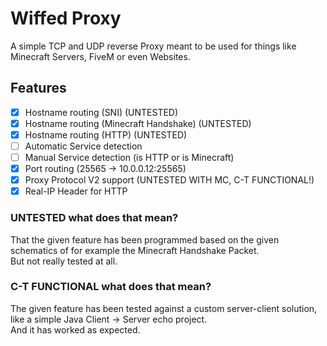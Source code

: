 # Wiffed Proxy
A simple TCP and UDP reverse Proxy meant to be used for things like Minecraft Servers, FiveM or even Websites.

## Features
- [x] Hostname routing (SNI) (UNTESTED)
- [x] Hostname routing (Minecraft Handshake) (UNTESTED)
- [x] Hostname routing (HTTP) (UNTESTED)
- [ ] Automatic Service detection
- [ ] Manual Service detection (is HTTP or is Minecraft)
- [x] Port routing (25565 -> 10.0.0.12:25565)
- [x] Proxy Protocol V2 support (UNTESTED WITH MC, C-T FUNCTIONAL!)
- [x] Real-IP Header for HTTP

### UNTESTED what does that mean?
That the given feature has been programmed based on the given schematics of for example the Minecraft Handshake Packet.<br>
But not really tested at all.

### C-T FUNCTIONAL what does that mean?
The given feature has been tested against a custom server-client solution, like a simple Java Client -> Server echo project.<br>
And it has worked as expected.